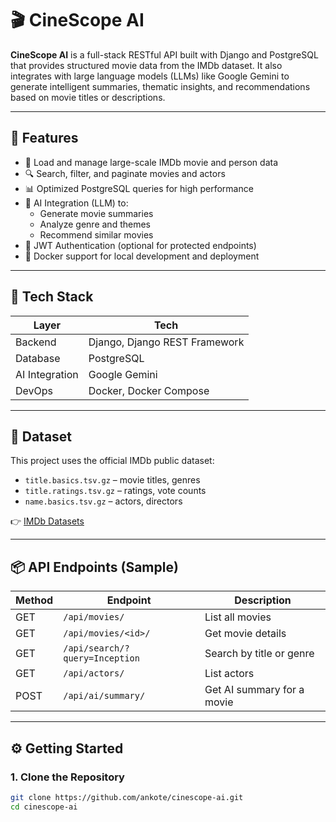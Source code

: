 # 🎬 CineScope AI

**CineScope AI** is a full-stack RESTful API built with Django and PostgreSQL that provides structured movie data from the IMDb dataset. It also integrates with large language models (LLMs) like Google Gemini to generate intelligent summaries, thematic insights, and recommendations based on movie titles or descriptions.

---

## 🚀 Features

- 📁 Load and manage large-scale IMDb movie and person data
- 🔍 Search, filter, and paginate movies and actors
- 📊 Optimized PostgreSQL queries for high performance
- 🤖 AI Integration (LLM) to:
  - Generate movie summaries
  - Analyze genre and themes
  - Recommend similar movies
- 🔐 JWT Authentication (optional for protected endpoints)
- 🐳 Docker support for local development and deployment

---

## 🧠 Tech Stack

| Layer        | Tech                     |
|--------------|--------------------------|
| Backend      | Django, Django REST Framework |
| Database     | PostgreSQL               |
| AI Integration | Google Gemini |
| DevOps       | Docker, Docker Compose   |

---

## 📂 Dataset

This project uses the official IMDb public dataset:

- `title.basics.tsv.gz` – movie titles, genres
- `title.ratings.tsv.gz` – ratings, vote counts
- `name.basics.tsv.gz` – actors, directors

👉 [IMDb Datasets](https://datasets.imdbws.com/)

---

## 📦 API Endpoints (Sample)

| Method | Endpoint                    | Description                    |
|--------|-----------------------------|--------------------------------|
| GET    | `/api/movies/`              | List all movies                |
| GET    | `/api/movies/<id>/`         | Get movie details              |
| GET    | `/api/search/?query=Inception` | Search by title or genre     |
| GET    | `/api/actors/`              | List actors                    |
| POST   | `/api/ai/summary/`          | Get AI summary for a movie     |

---

## ⚙️ Getting Started

### 1. Clone the Repository
```bash
git clone https://github.com/ankote/cinescope-ai.git
cd cinescope-ai
